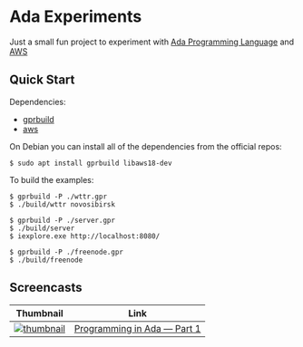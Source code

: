 # Ada Experiments

Just a small fun project to experiment with [Ada Programming Language](https://www.adaic.org/) and [AWS](https://github.com/AdaCore/aws)

## Quick Start

Dependencies:
- [gprbuild](https://github.com/AdaCore/gprbuild)
- [aws](https://github.com/AdaCore/aws)

On Debian you can install all of the dependencies from the official repos:

```console
$ sudo apt install gprbuild libaws18-dev
```

To build the examples:

```console
$ gprbuild -P ./wttr.gpr
$ ./build/wttr novosibirsk

$ gprbuild -P ./server.gpr
$ ./build/server
$ iexplore.exe http://localhost:8080/

$ gprbuild -P ./freenode.gpr
$ ./build/freenode
```

## Screencasts

| Thumbnail | Link |
| --- | --- |
| [![thumbnail](http://i3.ytimg.com/vi/ljeYMzDThMY/default.jpg)](https://www.youtube.com/watch?v=ljeYMzDThMY) | [Programming in Ada — Part 1](https://www.youtube.com/watch?v=ljeYMzDThMY) |

